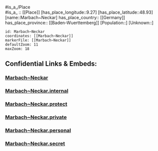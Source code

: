 ﻿---
location: [48.93,9.27] 
mapzoom: [7,12] 
mapmarker: city 
type: City
tags:
- geo/City


SpocWebEntityId: 32268
isDeleted: false
confidential: public

---
#is_a_/Place  
#is_a_ :: [[Place]] 
[has_place_longitude::9.27] 
[has_place_latitude::48.93] 
[name::Marbach~Neckar] 
has_place_country:: [[Germany]]  
has_place_province:: [[Baden-Wuerttemberg]] 
[Population::] 
[Unknown::] 


```leaflet
id: Marbach~Neckar
coordinates: [[Marbach~Neckar]] 
markerFile: [[Marbach~Neckar]] 
defaultZoom: 11 
maxZoom: 18
```


## Confidential Links & Embeds: 

### [Marbach~Neckar](/_public/Earth/Continent/Europe/Europe~Central/Germany/Germany~West/Baden-Wuerttemberg/counties~BW/Ludwigsburg/cities~Ludwigsburg/Marbach~Neckar.md) 

### [Marbach~Neckar.internal](/_internal/Earth/Continent/Europe/Europe~Central/Germany/Germany~West/Baden-Wuerttemberg/counties~BW/Ludwigsburg/cities~Ludwigsburg/Marbach~Neckar.internal.md) 

### [Marbach~Neckar.protect](/_protect/Earth/Continent/Europe/Europe~Central/Germany/Germany~West/Baden-Wuerttemberg/counties~BW/Ludwigsburg/cities~Ludwigsburg/Marbach~Neckar.protect.md) 

### [Marbach~Neckar.private](/_private/Earth/Continent/Europe/Europe~Central/Germany/Germany~West/Baden-Wuerttemberg/counties~BW/Ludwigsburg/cities~Ludwigsburg/Marbach~Neckar.private.md) 

### [Marbach~Neckar.personal](/_personal/Earth/Continent/Europe/Europe~Central/Germany/Germany~West/Baden-Wuerttemberg/counties~BW/Ludwigsburg/cities~Ludwigsburg/Marbach~Neckar.personal.md) 

### [Marbach~Neckar.secret](/_secret/Earth/Continent/Europe/Europe~Central/Germany/Germany~West/Baden-Wuerttemberg/counties~BW/Ludwigsburg/cities~Ludwigsburg/Marbach~Neckar.secret.md) 
